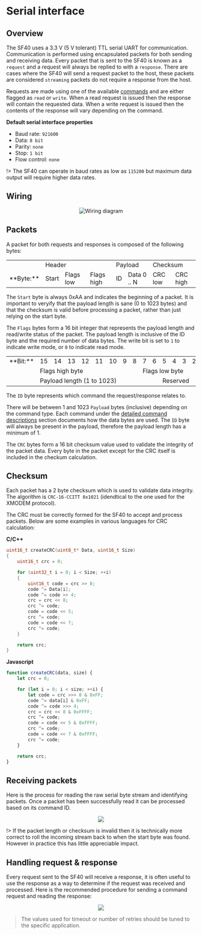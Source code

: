 # Serial interface

## Overview

The SF40 uses a 3.3 V (5 V tolerant) TTL serial UART for communication. Communication is performed using encapsulated packets for both sending and receiving data. Every packet that is sent to the SF40 is known as a `request` and a request will always be replied to with a `response`. There are cases where the SF40 will send a request packet to the host, these packets are considered `streaming` packets do not require a response from the host.

Requests are made using one of the available [commands](commands.md) and are either flagged as `read` or `write`. When a read request is issued then the response will contain the requested data. When a write request is issued then the contents of the response will vary depending on the command.

**Default serial interface properties**
- Baud rate: `921600`
- Data: `8 bit`
- Parity: `none`
- Stop: `1 bit`
- Flow control: `none`

!> The SF40 can operate in baud rates as low as `115200` but maximum data output will require higher data rates.

## Wiring

<div style="text-align:center"><img src ="images/wiring.svg" title="Wiring diagram"/></div>

## Packets

A packet for both requests and responses is composed of the following bytes:

<table>
    <tr>
        <td></td>
        <td colspan="3">Header</td>
        <td colspan="2">Payload</td>
        <td colspan="2">Checksum</td>
    </tr>
    <tr>
        <td>**Byte:**</td>
        <td>Start</td>
        <td>Flags low</td>
        <td>Flags high</td>
        <td>ID</td>
        <td>Data 0 .. N</td>
        <td>CRC low</td>
        <td>CRC high</td>
    </tr>
</table>

The `Start` byte is always 0xAA and indicates the beginning of a packet. It is important to veryify that the payload length is sane (0 to 1023 bytes) and that the checksum is valid before processing a packet, rather than just relying on the start byte.

The `Flags` bytes form a 16 bit integer that represents the payload length and read/write status of the packet. The payload length is inclusive of the ID byte and the required number of data bytes. The write bit is set to `1` to indicate write mode, or `0` to indicate read mode.

<table>
    <tr>
        <td>**Bit:**</td>        
        <td>15</td><td>14</td><td>13</td><td>12</td><td>11</td><td>10</td><td>9</td><td>8</td><td>7</td><td>6</td><td>5</td><td>4</td><td>3</td><td>2</td><td>1</td><td>0</td>
    </tr>
    <tr>
        <td></td>
        <td colspan="8">Flags high byte</td>
        <td colspan="8">Flags low byte</td>
    </tr>
    <tr>
        <td></td>
        <td colspan="10">Payload length (1 to 1023)</td>
        <td colspan="5">Reserved</td>
        <td>W</td>
    </tr>
</table>

The `ID` byte represents which command the request/response relates to.

There will be between 1 and 1023 `Payload` bytes (inclusive) depending on the command type. Each command under the [detailed command descriptions](command_detail.md) section documents how the data bytes are used. The `ID` byte will always be present in the payload, therefore the payload length has a minimum of 1.

The `CRC` bytes form a 16 bit checksum value used to validate the integrity of the packet data. Every byte in the packet except for the CRC itself is included in the checkum calculation.

## Checksum
Each packet has a 2 byte checksum which is used to validate data integrity. The algorithm is `CRC-16-CCITT 0x1021` (idendtical to the one used for the XMODEM protocol).

The CRC must be correctly formed for the SF40 to accept and process packets. Below are some examples in various languages for CRC calculation:

**C/C++**
```c
uint16_t createCRC(uint8_t* Data, uint16_t Size)
{
    uint16_t crc = 0;

    for (uint32_t i = 0; i < Size; ++i)
    {
        uint16_t code = crc >> 8;
        code ^= Data[i];
        code ^= code >> 4;
        crc = crc << 8;
        crc ^= code;
        code = code << 5;
        crc ^= code;
        code = code << 7;
        crc ^= code;
    }

    return crc;
}
```

**Javascript**
```javascript
function createCRC(data, size) {
    let crc = 0;

    for (let i = 0; i < size; ++i) {
        let code = crc >>> 8 & 0xFF;
        code ^= data[i] & 0xFF;
        code ^= code >>> 4;
        crc = crc << 8 & 0xFFFF;
        crc ^= code;
        code = code << 5 & 0xFFFF;
        crc ^= code;
        code = code << 7 & 0xFFFF;
        crc ^= code;
    }

    return crc;
}
```
## Receiving packets

Here is the process for reading the raw serial byte stream and identifying packets. Once a packet has been successfully read it can be processed based on its command ID.

<div style="text-align:center"><img src ="images/packet_reading.svg"/></div>

!> If the packet length or checksum is invalid then it is technically more correct to roll the incoming stream back to when the start byte was found. However in practice this has little appreciable impact.

## Handling request & response

Every request sent to the SF40 will receive a response, it is often useful to use the response as a way to determine if the request was received and processed.
Here is the recommended procedure for sending a command request and reading the response:

<div style="text-align:center"><img src ="images/serial_request_response_flow.svg"/></div>

> The values used for timeout or number of retries should be tuned to the specific application.